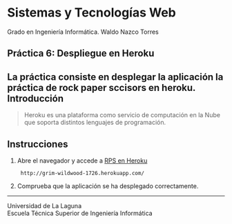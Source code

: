 Sistemas y Tecnologías Web
==========================
Grado en Ingeniería Informática.
Waldo Nazco Torres

Práctica 6: Despliegue en Heroku
-----------------------------------------------------------------------------
La práctica consiste en desplegar la aplicación la práctica de rock paper sccisors en heroku.
Introducción
------------
> Heroku es una plataforma como servicio de computación en la Nube que soporta distintos lenguajes de programación.

Instrucciones
-------------
1. Abre el navegador y accede a [RPS en Heroku](http://grim-wildwood-1726.herokuapp.com/)

        http://grim-wildwood-1726.herokuapp.com/

2. Comprueba que la aplicación se ha desplegado correctamente.


---
Universidad de La Laguna  
Escuela Técnica Superior de Ingeniería Informática

